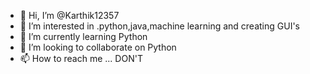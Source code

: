 - 👋 Hi, I’m @Karthik12357
- 👀 I’m interested in .python,java,machine learning and creating GUI's
- 🌱 I’m currently learning Python
- 💞️ I’m looking to collaborate on Python
- 📫 How to reach me ... DON'T

<!---
Karthik12357/Karthik12357 is a ✨ special ✨ repository because its `README.md` (this file) appears on your GitHub profile.
You can click the Preview link to take a look at your changes.
--->

